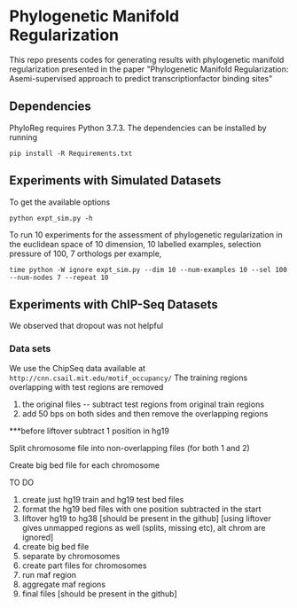 # Phylogenetic Manifold Regularization
This repo presents codes for generating results with phylogenetic manifold regularization presented in the paper "Phylogenetic Manifold Regularization: Asemi-supervised approach to predict transcriptionfactor binding sites"

## Dependencies
PhyloReg requires Python 3.7.3. The dependencies can be installed by running

`pip install -R Requirements.txt`

## Experiments with Simulated Datasets
To get the available options

`python expt_sim.py -h`

To run 10 experiments for the assessment of phylogenetic regularization in the euclidean space of 10 dimension, 10 labelled examples, selection pressure of 100, 7 orthologs per example, 

`time python -W ignore expt_sim.py --dim 10 --num-examples 10 --sel 100 --num-nodes 7 --repeat 10 `

## Experiments with ChIP-Seq Datasets

We observed that dropout was not helpful

### Data sets
We use the ChipSeq data available at 
`http://cnn.csail.mit.edu/motif_occupancy/`
The training regions overlapping with test regions are removed
1. the original files
-- subtract test regions from original train regions
2. add 50 bps on both sides and then remove the overlapping regions

***before liftover subtract 1 position in hg19 

Split chromosome file into non-overlapping files (for both 1 and 2)

Create big bed file for each chromosome

TO DO
1. create just hg19 train and hg19 test bed files
2. format the hg19 bed files with one position subtracted in the start
3. liftover hg19 to hg38 
[should be present in the github] 
[using liftover gives unmapped regions as well (splits, missing etc), alt chrom are ignored]
4. create big bed file
5. separate by chromosomes
6. create part files for chromosomes
7. run maf region
8. aggregate maf regions
9. final files [should be present in the github]
